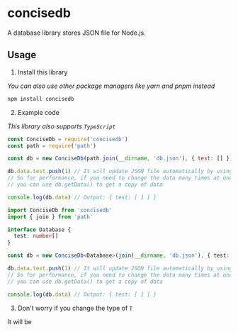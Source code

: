 # concisedb

A database library stores JSON file for Node.js.

## Usage

1. Install this library

*You can also use other package managers like yarn and pnpm instead*

```bash
npm install concisedb
```

2. Example code

*This library also supports `TypeScript`*

```javascript
const ConciseDb = require('concisedb')
const path = require('path')

const db = new ConciseDb(path.join(__dirname, 'db.json'), { test: [] })

db.data.test.push(1) // It will update JSON file automatically by using Proxy
// So for performance, if you need to change the data many times at once
// you can use db.getData() to get a copy of data

console.log(db.data) // Output: { test: [ 1 ] }
```

```typescript
import ConciseDb from 'concisedb'
import { join } from 'path'

interface Database {
  test: number[]
}

const db = new ConciseDb<Database>(join(__dirname, 'db.json'), { test: [] })

db.data.test.push(1) // It will update JSON file automatically by using Proxy
// So for performance, if you need to change the data many times at once
// you can use db.getData() to get a copy of data

console.log(db.data) // Output: { test: [ 1 ] }
```

3. Don't worry if you change the type of `T`

  It will be 
